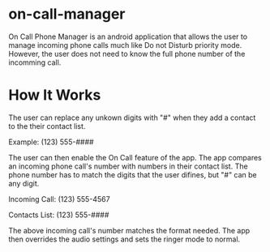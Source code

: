 # on-call-manager
On Call Phone Manager is an android application that allows the user to manage incoming phone calls much like Do not Disturb priority mode.
However, the user does not need to know the full phone number of the incomming call.

# How It Works
The user can replace any unkown digits with "#" when they add a contact to the their contact list.

Example: (123) 555-####

The user can then enable the On Call feature of the app. The app compares an incoming phone call's number with numbers in their contact list.
The phone number has to match the digits that the user difines, but "#" can be any digit. 

Incoming Call: (123) 555-4567

Contacts List: (123) 555-####

The above incoming call's number matches the format needed. The app then overrides the audio settings and sets the ringer mode to normal.
